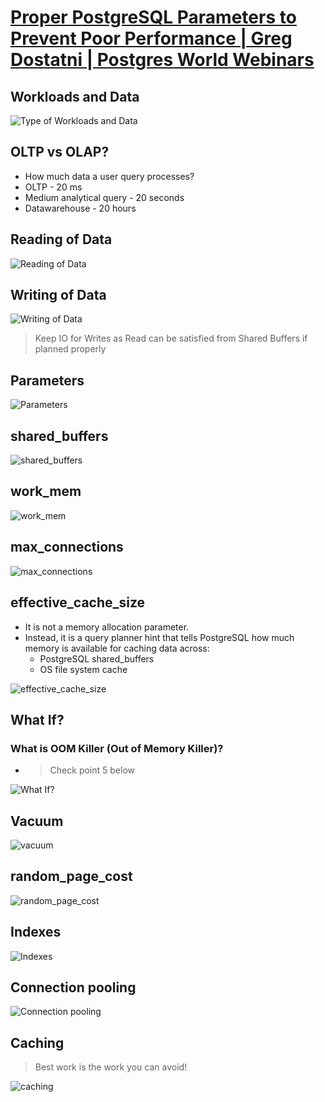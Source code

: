 # [Proper PostgreSQL Parameters to Prevent Poor Performance | Greg Dostatni | Postgres World Webinars](https://youtu.be/CYJvZJP_lZA?feature=shared)

## Workloads and Data
![Type of Workloads and Data](images--pg-parameters-to-prevent-poor-performance/workload-and-data.png)

## OLTP vs OLAP?
  - How much data a user query processes?
- OLTP - 20 ms
- Medium analytical query - 20 seconds
- Datawarehouse - 20 hours

## Reading of Data
![Reading of Data](images--pg-parameters-to-prevent-poor-performance/reading-of-data-components.png)

## Writing of Data
![Writing of Data](images--pg-parameters-to-prevent-poor-performance/writing-of-data-components.png)

> Keep IO for Writes as Read can be satisfied from Shared Buffers if planned properly

## Parameters
![Parameters](images--pg-parameters-to-prevent-poor-performance/parameters.png)

## shared_buffers
![shared_buffers](images--pg-parameters-to-prevent-poor-performance/shared_buffers.png)

## work_mem
![work_mem](images--pg-parameters-to-prevent-poor-performance/work_mem.png)

## max_connections
![max_connections](images--pg-parameters-to-prevent-poor-performance/max_connections.png)

## effective_cache_size

- It is not a memory allocation parameter.
- Instead, it is a query planner hint that tells PostgreSQL how much memory is available for caching data across:
    - PostgreSQL shared_buffers
    - OS file system cache

![effective_cache_size](images--pg-parameters-to-prevent-poor-performance/effective_cache_size.png)

## What If?

### What is OOM Killer (Out of Memory Killer)?
  - > Check point 5 below

![What If?](images--pg-parameters-to-prevent-poor-performance/what_if.png)

## Vacuum

![vacuum](images--pg-parameters-to-prevent-poor-performance/vacuum.png)

## random_page_cost

![random_page_cost](images--pg-parameters-to-prevent-poor-performance/random_page_cost.png)

## Indexes

![Indexes](images--pg-parameters-to-prevent-poor-performance/indexes.png)

## Connection pooling

![Connection pooling](images--pg-parameters-to-prevent-poor-performance/connection_pooling.png)

## Caching

> Best work is the work you can avoid!

![caching](images--pg-parameters-to-prevent-poor-performance/caching.png)





